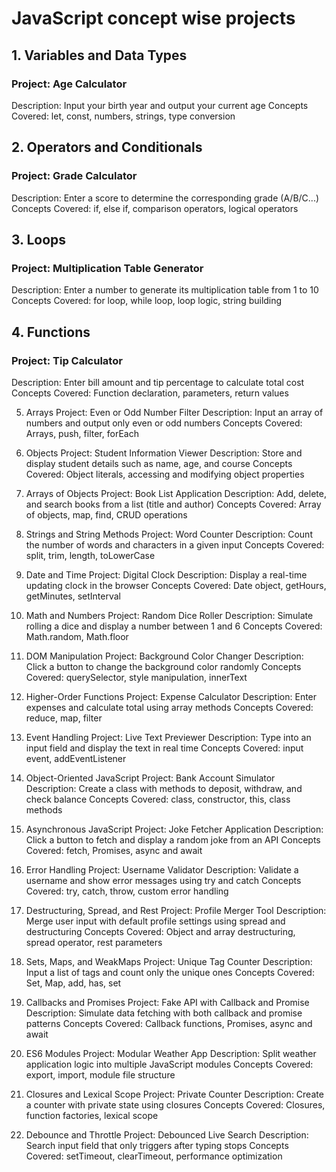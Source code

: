 # JavaScript concept wise projects

## 1. Variables and Data Types
### Project: Age Calculator
Description: Input your birth year and output your current age
Concepts Covered: let, const, numbers, strings, type conversion

## 2. Operators and Conditionals
### Project: Grade Calculator
Description: Enter a score to determine the corresponding grade (A/B/C...)
Concepts Covered: if, else if, comparison operators, logical operators

## 3. Loops
### Project: Multiplication Table Generator
Description: Enter a number to generate its multiplication table from 1 to 10
Concepts Covered: for loop, while loop, loop logic, string building

## 4. Functions
### Project: Tip Calculator
Description: Enter bill amount and tip percentage to calculate total cost
Concepts Covered: Function declaration, parameters, return values

5. Arrays
Project: Even or Odd Number Filter
Description: Input an array of numbers and output only even or odd numbers
Concepts Covered: Arrays, push, filter, forEach

6. Objects
Project: Student Information Viewer
Description: Store and display student details such as name, age, and course
Concepts Covered: Object literals, accessing and modifying object properties

7. Arrays of Objects
Project: Book List Application
Description: Add, delete, and search books from a list (title and author)
Concepts Covered: Array of objects, map, find, CRUD operations

8. Strings and String Methods
Project: Word Counter
Description: Count the number of words and characters in a given input
Concepts Covered: split, trim, length, toLowerCase

9. Date and Time
Project: Digital Clock
Description: Display a real-time updating clock in the browser
Concepts Covered: Date object, getHours, getMinutes, setInterval

10. Math and Numbers
Project: Random Dice Roller
Description: Simulate rolling a dice and display a number between 1 and 6
Concepts Covered: Math.random, Math.floor

11. DOM Manipulation
Project: Background Color Changer
Description: Click a button to change the background color randomly
Concepts Covered: querySelector, style manipulation, innerText

12. Higher-Order Functions
Project: Expense Calculator
Description: Enter expenses and calculate total using array methods
Concepts Covered: reduce, map, filter

13. Event Handling
Project: Live Text Previewer
Description: Type into an input field and display the text in real time
Concepts Covered: input event, addEventListener

14. Object-Oriented JavaScript
Project: Bank Account Simulator
Description: Create a class with methods to deposit, withdraw, and check balance
Concepts Covered: class, constructor, this, class methods

15. Asynchronous JavaScript
Project: Joke Fetcher Application
Description: Click a button to fetch and display a random joke from an API
Concepts Covered: fetch, Promises, async and await

16. Error Handling
Project: Username Validator
Description: Validate a username and show error messages using try and catch
Concepts Covered: try, catch, throw, custom error handling

17. Destructuring, Spread, and Rest
Project: Profile Merger Tool
Description: Merge user input with default profile settings using spread and destructuring
Concepts Covered: Object and array destructuring, spread operator, rest parameters

18. Sets, Maps, and WeakMaps
Project: Unique Tag Counter
Description: Input a list of tags and count only the unique ones
Concepts Covered: Set, Map, add, has, set

19. Callbacks and Promises
Project: Fake API with Callback and Promise
Description: Simulate data fetching with both callback and promise patterns
Concepts Covered: Callback functions, Promises, async and await

20. ES6 Modules
Project: Modular Weather App
Description: Split weather application logic into multiple JavaScript modules
Concepts Covered: export, import, module file structure

21. Closures and Lexical Scope
Project: Private Counter
Description: Create a counter with private state using closures
Concepts Covered: Closures, function factories, lexical scope

22. Debounce and Throttle
Project: Debounced Live Search
Description: Search input field that only triggers after typing stops
Concepts Covered: setTimeout, clearTimeout, performance optimization


